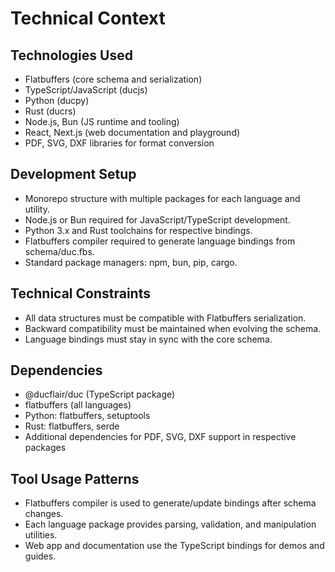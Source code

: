 # Technical Context

## Technologies Used
- Flatbuffers (core schema and serialization)
- TypeScript/JavaScript (ducjs)
- Python (ducpy)
- Rust (ducrs)
- Node.js, Bun (JS runtime and tooling)
- React, Next.js (web documentation and playground)
- PDF, SVG, DXF libraries for format conversion

## Development Setup
- Monorepo structure with multiple packages for each language and utility.
- Node.js or Bun required for JavaScript/TypeScript development.
- Python 3.x and Rust toolchains for respective bindings.
- Flatbuffers compiler required to generate language bindings from schema/duc.fbs.
- Standard package managers: npm, bun, pip, cargo.

## Technical Constraints
- All data structures must be compatible with Flatbuffers serialization.
- Backward compatibility must be maintained when evolving the schema.
- Language bindings must stay in sync with the core schema.

## Dependencies
- @ducflair/duc (TypeScript package)
- flatbuffers (all languages)
- Python: flatbuffers, setuptools
- Rust: flatbuffers, serde
- Additional dependencies for PDF, SVG, DXF support in respective packages

## Tool Usage Patterns
- Flatbuffers compiler is used to generate/update bindings after schema changes.
- Each language package provides parsing, validation, and manipulation utilities.
- Web app and documentation use the TypeScript bindings for demos and guides.
